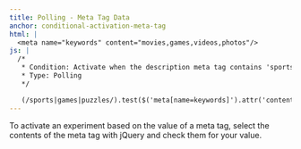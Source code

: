 ```yaml
---
title: Polling - Meta Tag Data
anchor: conditional-activation-meta-tag
html: |
  <meta name="keywords" content="movies,games,videos,photos"/>
js: |
  /*
   * Condition: Activate when the description meta tag contains 'sports', 'games', or 'puzzles'
   * Type: Polling
   */

   (/sports|games|puzzles/).test($('meta[name=keywords]').attr('content'))
---
```


To activate an experiment based on the value of a meta tag, select the contents of the meta tag with jQuery and check them for your value.